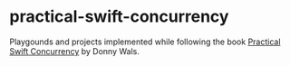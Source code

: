 # practical-swift-concurrency
Playgounds and projects implemented while following the book [Practical Swift Concurrency](https://practicalswiftconcurrency.com) by Donny Wals. 
